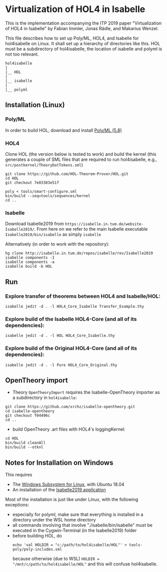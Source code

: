 # Virtualization of HOL4 in Isabelle

This is the implementation accompanying the ITP 2019 paper "Virtualization of HOL4 in Isabelle" by Fabian Immler, Jonas
Rädle, and Makarius Wenzel.

This file describes how to set up Poly/ML, HOL4, and Isabelle for hol4isabelle on Linux.
It shall set up a hierarchy of directories like this.
HOL must be a subdirectory of hol4isabelle, the location of isabelle and polyml is not too relevant.
```
hol4isabelle
|
|__ HOL
|
|__ isabelle
|
|__ polyml
```

## Installation (Linux)

### Poly/ML

In order to build HOL, download and install [Poly/ML (5.8)](https://polyml.org/download.html)


### HOL4
Clone HOL (the version below is tested to work) and build the kernel
(this generates a couple of SML files that are required to run hol4isabelle,
e.g., `src/postkernel/TheoryDatTokens.sml`)

```
git clone https://github.com/HOL-Theorem-Prover/HOL.git
cd HOL
git checkout 7e03303e51f

poly < tools/smart-configure.sml
bin/build --seq=tools/sequences/kernel
cd ..
```

### Isabelle

Download Isabelle2019 from ``https://isabelle.in.tum.de/website-Isabelle2019/``.
From here on we refer to the main Isabelle executable `Isabelle2019/bin/isabelle` as simply `isabelle`

Alternatively (in order to work with the repository):
```
hg clone http://isabelle.in.tum.de/repos/isabelle/rev/Isabelle2019
isabelle components -I
isabelle components -a
isabelle build -b HOL
```

## Run

### Explore transfer of theorems between HOL4 and Isabelle/HOL:
```
isabelle jedit -d . -l HOL4_Core_Isabelle Transfer_Example.thy
```

### Explore build of the Isabelle HOL4-Core (and all of its dependencies):
```
isabelle jedit -d . -l HOL HOL4_Core_Isabelle.thy
```

### Explore build of the Original HOL4-Core (and all of its dependencies):
```
isabelle jedit -d . -l Pure HOL4_Core_Original.thy
```

## OpenTheory import

* Theory ``OpenTheoryImport`` requires the Isabelle-OpenTheory importer as a subdirectory in
``hol4isabelle``:

```
git clone https://github.com/xrchz/isabelle-opentheory.git
cd isabelle-opentheory
git checkout f04496c
cd ..
```

* build OpenTheory .art files with HOL4's loggingKernel:

```
cd HOL
bin/build cleanAll
bin/build --otknl
```


## Notes for Installation on Windows

This requires
* The [Windows Subsystem for Linux](https://docs.microsoft.com/en-us/windows/wsl/install-win10), with Ubuntu 18.04
* An installation of the [Isabelle2019 application](http://isabelle.in.tum.de/dist/Isabelle2019.exe)

Most of the installation is just like under Linux, with the following exceptions:
* especially for polyml, make sure that everything is installed in a directory under the WSL home directory
* all commands involving that involve "./isabelle/bin/isabelle" must be executed in the Cygwin-Terminal (in the
  Isabelle2019) folder
* before building HOL, do
    ```
    echo 'val HOLDIR = "c:/path/to/hol4isabelle/HOL"' > tools-poly/poly-includes.sml
    ```
  because otherwise (due to WSL) `HOLDIR = "/mnt/c/path/to/hol4isabelle/HOL"` and this will confuse hol4isabelle.
